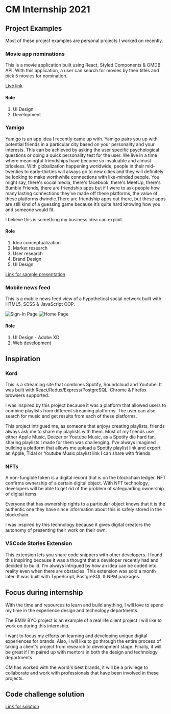 # CM Internship 2021

## Project Examples 
Most of these project examples are personal projects I worked on recently.
### Movie app nominations
This is a movie application built using React, Styled Components &  OMDB API. With this application, a user can search for movies by their titles and pick 5 movies for nomination.

[Live link](https://tifelaflame.github.io/the-shoppies-movie-awards/)
#### Role 
1. UI Design
1. Development

### Yamigo 
Yamigo is an app idea I recently came up with.  Yamigo pairs you up with potential friends in a particular city based on your personality and your interests. This can be achieved by asking the user specific psychological questions or doing a quick personality test for the user. 
We live in a time where meaningful friendships have become  so invaluable and almost priceless. With globalization happening worldwide, people in their mid-twenties to early-thirties will always go to new cities and they will definitely be looking to make worthwhile connections with like-minded people. You might say, there's social media, there's facebook, there's MeetUp, there's Bumble Friends, there are friendship apps but if I were to ask people how many lasting connections they've made off these platforms, the value of these platforms dwindle.There are friendship apps out there, but these apps are still kind of a guessing game because it’s quite hard knowing how you and someone would fit.

I believe this is something my business idea can exploit.

#### Role 
1. Idea conceptualization
1. Market research
1. User research 
1. Brand Design
1. UI Design

[Link for sample presentation](https://www.canva.com/design/DAEFT4Agpt0/btATI2ZPvYXvy2-XVErxtQ/edit)
### Mobile news feed 
This is a mobile news feed view of a hypothetical social network built with HTML5, SCSS & JavaScript OOP.

![Sign-In Page](./assets/signinpage.png)
![Home Page](./assets/homepage.png)
#### Role 
1. UI Design - Adobe XD
1. Web development

## Inspiration

### Kord
This is a streaming site that combines Spotify, Soundcloud and Youtube. It was built with React/Redux/Express/PostgreSQL. Chrome & Firefox browsers supported.

I was inspired  by this project because it was a platform that allowed users to combine playlists from different streaming platforms. The user can also search for music and get results from each of these platforms. 

This project intrigued me, as someone that enjoys creating playlists, friends always ask me to share my playlists with them. Most of my friends use either Apple Music, Deezer or Youtube Music, as a Spotify die hard fan, sharing playlists I made for them was challenging. I've always imagined building a platform that allows me upload a Spotify playlist link and export an Apple, Tidal or Youtube Music playlist link I can share with friends. 

### NFTs 
 A non-fungible token is a digital record that is on the blockchain ledger. NFT confirms ownership of a certain digital object. With NFT technology, developers will be able to get rid of the problem of safeguarding ownership of digital items. 

 Everyone that has ownership rights to a particular object knows that it is the authentic one they have since information about this is safely stored in the blockchain.

 I was inspired by this technology because it gives digital creators the autonomy of presenting their work on their own.

### VSCode Stories Extension
This extension lets you share code snippers with other developers. I found this inspiring because it was a thought that a developer recently had and decided to build. I'm always intrigued by how an idea can be coded into reality even when there are obstacles. This extension was sold a month later. It was built with TypeScript, PostgreSQL & NPM packages. 

## Focus during internship
With the time and resources to learn and build anything, I will love to spend my time in the experience design and technology departments.

The BMW BYO project is an example of a real life client project I will like to work on during this internship. 

I want to focus my efforts on learning and developing unique digital experiences for brands. Also, I will like to go through the entire process of taking a client's project from research to development stage.  Finally, it will be great if I'm paired up with mentors in both the design and technology departments.

CM has worked with the world's best brands, it will be a privilege to collaborate and work with professionals that have been involved in these projects.

## Code challenge solution
[Link for solution](https://codesandbox.io/s/2021-internship-exercise-menu-forked-k0m87?file=/src/index.js)